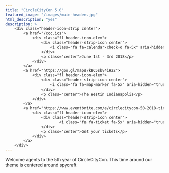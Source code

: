 ```yaml
---
title: "CircleCityCon 5.0"
featured_image: "/images/main-header.jpg"
html_description: "yes"
description: >
    <div class="header-icon-strip center">
        <a href="/ccc.ics">
            <div class="fl header-icon-elem">
                <div class="header-strip-icon center">
                    <i class="fa fa-calendar-check-o fa-5x" aria-hidden="true"></i>
                </div>
                <p class="center">June 1st - 3rd 2018</p>
            </div>
        </a>
        <a href="https://goo.gl/maps/kBC5sbv4iH22">
            <div class="fl header-icon-elem">
                <div class="header-strip-icon center">
                    <i class="fa fa-map-marker fa-5x" aria-hidden="true"></i>
                </div>
                <p class="center">The Westin Indianapolis</p>
            </div>
        </a>
        <a href="https://www.eventbrite.com/e/circlecitycon-50-2018-tickets-35093021171">
            <div class="fl header-icon-elem">
                <div class="header-strip-icon center">
                        <i class="fa fa-ticket fa-5x" aria-hidden="true"></i>
                </div>
                <p class="center">Get your tickets</p>
            </div>
        </a>
    </div>
---
```


Welcome agents to the 5th year of CircleCityCon.  This time around our theme is centered around spycraft